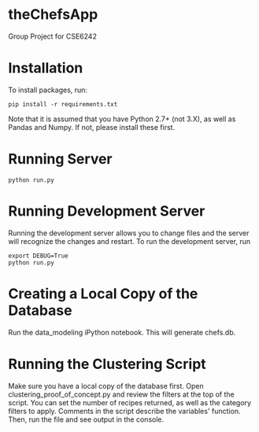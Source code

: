 # theChefsApp
Group Project for CSE6242

# Installation

To install packages, run:
```
pip install -r requirements.txt
```
Note that it is assumed that you have Python 2.7+ (not 3.X), as well as Pandas and Numpy. If not, please install these first.

# Running Server
```
python run.py
```

# Running Development Server
Running the development server allows you to change files and the server will
recognize the changes and restart. To run the development server, run

```
export DEBUG=True
python run.py
```

# Creating a Local Copy of the Database
Run the data_modeling iPython notebook. This will generate chefs.db.

# Running the Clustering Script
Make sure you have a local copy of the database first. Open clustering_proof_of_concept.py and review the filters at the top of the script. You can set the number of recipes returned, as well as the category filters to apply. Comments in the script describe the variables' function. Then, run the file and see output in the console.